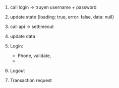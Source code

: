 1. call login -> truyen username + password
2. update state {loading: true, error: false, data: null}
3. call api -> settimeout
4. update data

1. Login: 
    -   Phone, validate,
    -   
2. Logout
3. Transaction request